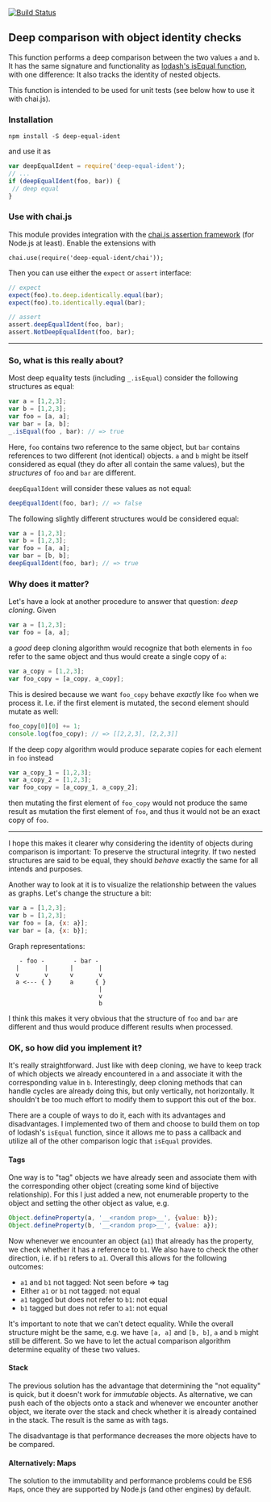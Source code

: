 [![Build Status](https://travis-ci.org/fkling/deep-equal-ident.svg?branch=master)](https://travis-ci.org/fkling/deep-equal-ident)

## Deep comparison with object identity checks

This function performs a deep comparison between the two values `a` and `b`. It
has the same signature and functionality as [lodash's isEqual function](http://lodash.com/docs#isEqual),
with one difference: It also tracks the identity of nested objects.

This function is intended to be used for unit tests (see below how to use it
with chai.js).

### Installation

    npm install -S deep-equal-ident

and use it as

```javascript
var deepEqualIdent = require('deep-equal-ident');
// ...
if (deepEqualIdent(foo, bar)) {
 // deep equal
}
```

### Use with chai.js

This module provides integration with the [chai.js assertion framework](http://chaijs.com/)
(for Node.js at least).
Enable the extensions with

    chai.use(require('deep-equal-ident/chai'));

Then you can use either the `expect` or `assert` interface:

```javascript
// expect
expect(foo).to.deep.identically.equal(bar);
expect(foo).to.identically.equal(bar);

// assert
assert.deepEqualIdent(foo, bar);
assert.NotDeepEqualIdent(foo, bar);
```

---

### So, what is this really about?

Most deep equality tests (including `_.isEqual`) consider the following
structures as equal:

```javascript
var a = [1,2,3];
var b = [1,2,3];
var foo = [a, a];
var bar = [a, b];
_.isEqual(foo , bar): // => true
```

Here, `foo` contains two reference to the same object, but `bar` contains
references to two different (not identical) objects. `a` and `b` might be itself
considered as equal (they do after all contain the same values), but the
*structures* of `foo` and `bar` are different.

`deepEqualIdent` will consider these values as not equal:

```javascript
deepEqualIdent(foo, bar); // => false
```

The following slightly different structures would be considered equal:

```javascript
var a = [1,2,3];
var b = [1,2,3];
var foo = [a, a];
var bar = [b, b];
deepEqualIdent(foo, bar); // => true
```

### Why does it matter?

Let's have a look at another procedure to answer that question: *deep cloning*.
Given

```javascript
var a = [1,2,3];
var foo = [a, a];
```

a *good* deep cloning algorithm would recognize that both elements in `foo`
refer to the same object and thus would create a single copy of `a`:

```javascript
var a_copy = [1,2,3];
var foo_copy = [a_copy, a_copy];
```

This is desired because we want `foo_copy` behave *exactly* like `foo` when we
process it. I.e. if the first element is mutated, the second element should
mutate as well:

```javascript
foo_copy[0][0] += 1;
console.log(foo_copy); // => [[2,2,3], [2,2,3]]
```

If the deep copy algorithm would produce separate copies for each element in `foo`
instead

```javascript
var a_copy_1 = [1,2,3];
var a_copy_2 = [1,2,3];
var foo_copy = [a_copy_1, a_copy_2];
```

then mutating the first element of `foo_copy` would not produce the same result
as mutation the first element of `foo`, and thus it would not be an exact copy
of `foo`.

---

I hope this makes it clearer why considering the identity of objects during
comparison is important: To preserve the structural integrity. If two nested
structures are said to be equal, they should *behave* exactly the same for all
intends and purposes.

Another way to look at it is to visualize the relationship between the values as
graphs. Let's change the structure a bit:

```javascript
var a = [1,2,3];
var b = [1,2,3];
var foo = [a, {x: a}];
var bar = [a, {x: b}];
```

Graph representations:

```
   - foo -        - bar -
  |       |      |       |
  v       v      v       v
  a <--- { }     a      { }
                         |
                         v
                         b
```

I think this makes it very obvious that the structure of `foo` and `bar` are
different and thus would produce different results when processed.

### OK, so how did you implement it?

It's really straightforward. Just like with deep cloning, we have to keep
track of which objects we already encountered in `a` and associate it with the
corresponding value in `b`. Interestingly, deep cloning methods that can handle
cycles are already doing this, but only vertically, not horizontally. It shouldn't
be too much effort to modify them to support this out of the box.

There are a couple of ways to do it, each with its advantages and disadvantages.
I implemented two of them and choose to build them on top of lodash's `isEqual`
function, since it allows me to pass a callback and utilize all of the other
comparison logic that `isEqual` provides.

#### Tags

One way is to "tag" objects we have already seen and associate them with the
corresponding other object (creating some kind of bijective relationship). For
this I just added a new, not enumerable property to the object and setting the other
object as value, e.g.

```javascript
Object.defineProperty(a, '__<random prop>__', {value: b});
Object.defineProperty(b, '__<random prop>__', {value: a});
```

Now whenever we encounter an object (`a1`) that already has the property, we check
whether it has a reference to `b1`. We also have to check the other direction,
i.e. if `b1` refers to `a1`. Overall this allows for the following outcomes:

- `a1` and `b1` not tagged: Not seen before => tag
- Either `a1` or `b1` not tagged: not equal
- `a1` tagged but does not refer to `b1`: not equal
- `b1` tagged but does not refer to `a1`: not equal

It's important to note that we can't detect equality. While the overall structure
might be the same, e.g. we have `[a, a]` and `[b, b]`, `a` and `b` might still be
different. So we have to let the actual comparison algorithm determine equality
of these two values.

#### Stack

The previous solution has the advantage that determining the "not equality" is
quick, but it doesn't work for *immutable* objects. As alternative, we can push
each of the objects onto a stack and whenever we encounter another object, we
iterate over the stack and check whether it is already contained in the stack.
The result is the same as with tags.

The disadvantage is that performance decreases the more objects have to be
compared.

#### Alternatively: Maps

The solution to the immutability and performance problems could be ES6 `Map`s,
once they are supported by Node.js (and other engines) by default.

